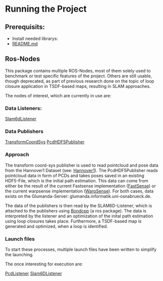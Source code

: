 # Running the Project

## Prerequisits:

* Install needed librarys:
* [README.md](../README.md)

## Ros-Nodes

This package contains multiple ROS-Nodes, most of them solely used to benchmark or test specific features of the project. Others are still usable, though deprecated, as part of previous research done on the topic of loop closure application in TSDF-based maps, resulting in SLAM approaches.

The nodes of interest, which are currently in use are:

### Data Listeners:
[Slam6dListener](../src/nodes/slam6d_listener.cpp)


### Data Publishers
[TransformCoordSys](../src/nodes/transform_coord_sys.cpp)
[PcdHDF5Publisher](../src/nodes/data_publishers/pcd_hdf5_publisher.cpp)


### Approach
The transform coord-sys publisher is used to read pointcloud and pose data from the Hannover1 Dataset (see: [Hannover1](http://kos.informatik.uni-osnabrueck.de/3Dscans/)). The PcdHDF5Publisher reads pointcloud data in form of PCDs and takes poses saved in an existing HDF5-File, which is the initial path estimation. This data can come from either be the result of the current Fastsense implementation ([FastSense](https://gitlab.informatik.uni-osnabrueck.de/FastSense/fastsense)) or the current warpsense implementation ([WarpSense](https://gitlab.informatik.uni-osnabrueck.de/FastSense/warpsense)). For both cases, data exists on the Glumanda-Server: glumanda.informatik.uni-osnabrueck.de.

The data of the publishers is then read by the SLAM6D-Listener, which is attached to the publishers using [Bondcpp](http://wiki.ros.org/bondcpp) (a ros package). The data is interpreted by the listener and an optimization of the inital path estimation using loop closures takes place. Furthermore, a TSDF-based map is generated and optimized, when a loop is identified.


### Launch files

To start these processes, multiple launch files have been written to simplify the launching.

The once interesting for execution are:

[PcdListener](../launch/pcd_hdf5_listener.launch)
[Slam6DListener](../launch/slam6d_listener.launch)


